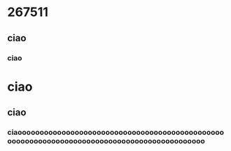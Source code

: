# 267511
## ciao 
### ciao
# ciao 
## ciao 
### ciaoooooooooooooooooooooooooooooooooooooooooooooooooooooooooooooooooooooooooooooooooooooooooooo
